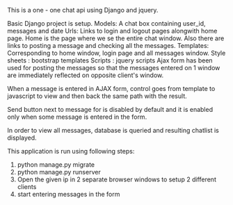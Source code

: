 This is a one - one chat api using Django and jquery.

Basic Django project is setup.
Models: A chat box containing user_id, messages and date
Urls: Links to login and logout pages alongwith home page. Home is the page where we se the entire chat window. Also there are links to posting a message and checking all the messages.
Templates: Corresponding to home window, login page and all messages window.
Style sheets : bootstrap templates
Scripts : jquery scripts
Ajax form has been used for posting the messages so that the messages entered on 1 window are immediately reflected on opposite client's window.

When a message is entered in AJAX form, control goes from template to javascript to view and then back the same path with the result.

Send button next to message for is disabled by default and it is enabled only when some message is entered in the form.

In order to view all messages, database is queried and resulting chatlist is displayed.

This application is run using following steps:

1. python manage.py migrate
2. python manage.py runserver
3. Open the given ip in 2 separate browser windows to setup 2 different clients
4. start entering messages in the form



